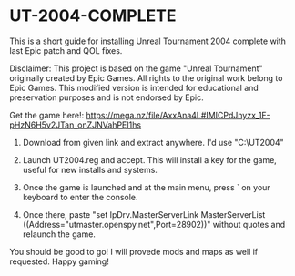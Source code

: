 # UT-2004-COMPLETE
This is a short guide for installing Unreal Tournament 2004 complete with last Epic patch and QOL fixes.

Disclaimer: This project is based on the game "Unreal Tournament" originally created by Epic Games. All rights to the original work belong to Epic Games. This modified version is intended for educational and preservation purposes and is not endorsed by Epic.


Get the game here!: https://mega.nz/file/AxxAna4L#IMICPdJnyzx_1F-pHzN6H5v2JTan_onZJNVahPEI1hs


1. Download from given link and extract anywhere. I'd use "C:\UT2004"

2. Launch UT2004.reg and accept. This will install a key for the game, useful for new installs and systems.

3. Once the game is launched and at the main menu, press ` on your keyboard to enter the console.

4. Once there, paste  "set IpDrv.MasterServerLink MasterServerList ((Address="utmaster.openspy.net",Port=28902))"  without quotes and relaunch the game.

You should be good to go! I will provede mods and maps as well if requested. Happy gaming!
